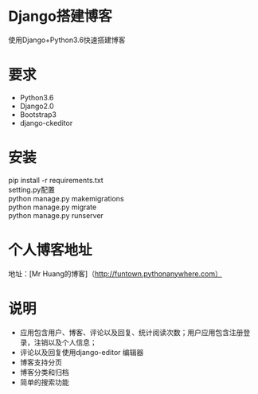 # Django搭建博客
使用Django+Python3.6快速搭建博客
# 要求
- Python3.6  
- Django2.0 
- Bootstrap3
- django-ckeditor

# 安装
pip install -r requirements.txt  
setting.py配置  
python manage.py makemigrations  
python manage.py migrate  
python manage.py runserver  
# 个人博客地址
地址：[Mr Huang的博客]（http://funtown.pythonanywhere.com）
# 说明
- 应用包含用户、博客、评论以及回复、统计阅读次数；用户应用包含注册登录，注销以及个人信息；
- 评论以及回复使用django-editor 编辑器
- 博客支持分页
- 博客分类和归档
- 简单的搜索功能

